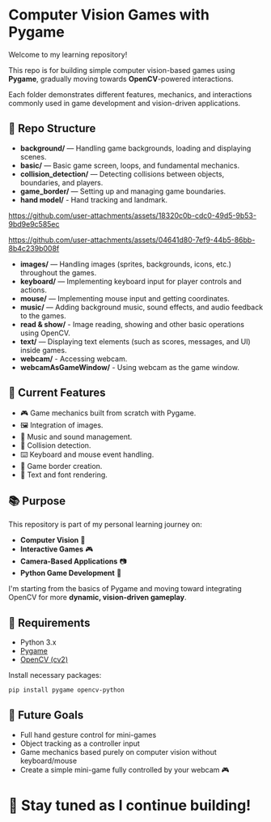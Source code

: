 # Computer Vision Games with Pygame

Welcome to my learning repository!  

This repo is for building simple computer vision-based games using **Pygame**, gradually moving towards **OpenCV**-powered interactions. 

Each folder demonstrates different features, mechanics, and interactions commonly used in game development and vision-driven applications.

## 📂 Repo Structure

- **background/** — Handling game backgrounds, loading and displaying scenes.
- **basic/** — Basic game screen, loops, and fundamental mechanics.
- **collision_detection/** — Detecting collisions between objects, boundaries, and players.
- **game_border/** — Setting up and managing game boundaries.
- **hand model/** - Hand tracking and landmark.

https://github.com/user-attachments/assets/18320c0b-cdc0-49d5-9b53-9bd9e9c585ec 

https://github.com/user-attachments/assets/04641d80-7ef9-44b5-86bb-8b4c239b008f

- **images/** — Handling images (sprites, backgrounds, icons, etc.) throughout the games.
- **keyboard/** — Implementing keyboard input for player controls and actions.
- **mouse/** — Implementing mouse input and getting coordinates.
- **music/** — Adding background music, sound effects, and audio feedback to the games.
- **read & show/** - Image reading, showing and other basic operations using OpenCV.
- **text/** — Displaying text elements (such as scores, messages, and UI) inside games.
- **webcam/** - Accessing webcam.
- **webcamAsGameWindow/** - Using webcam as the game window.

## 🚀 Current Features

- 🎮 Game mechanics built from scratch with Pygame.
- 🖼️ Integration of images.
- 🎵 Music and sound management.
- 🧠 Collision detection.
- ⌨️ Keyboard and mouse event handling.
- 🧱 Game border creation.
- 📝 Text and font rendering.

## 📚 Purpose

This repository is part of my personal learning journey on:

- **Computer Vision** 🌟
- **Interactive Games** 🎮
- **Camera-Based Applications** 📷
- **Python Game Development** 🐍

I'm starting from the basics of Pygame and moving toward integrating OpenCV for more **dynamic, vision-driven gameplay**.

## 🔧 Requirements

- Python 3.x
- [Pygame](https://www.pygame.org/)
- [OpenCV (cv2)](https://opencv.org/)  

Install necessary packages:

```bash
pip install pygame opencv-python
```

## 🌟 Future Goals

- Full hand gesture control for mini-games
- Object tracking as a controller input
- Game mechanics based purely on computer vision without keyboard/mouse
- Create a simple mini-game fully controlled by your webcam 🎮

# 🎯 Stay tuned as I continue building!
